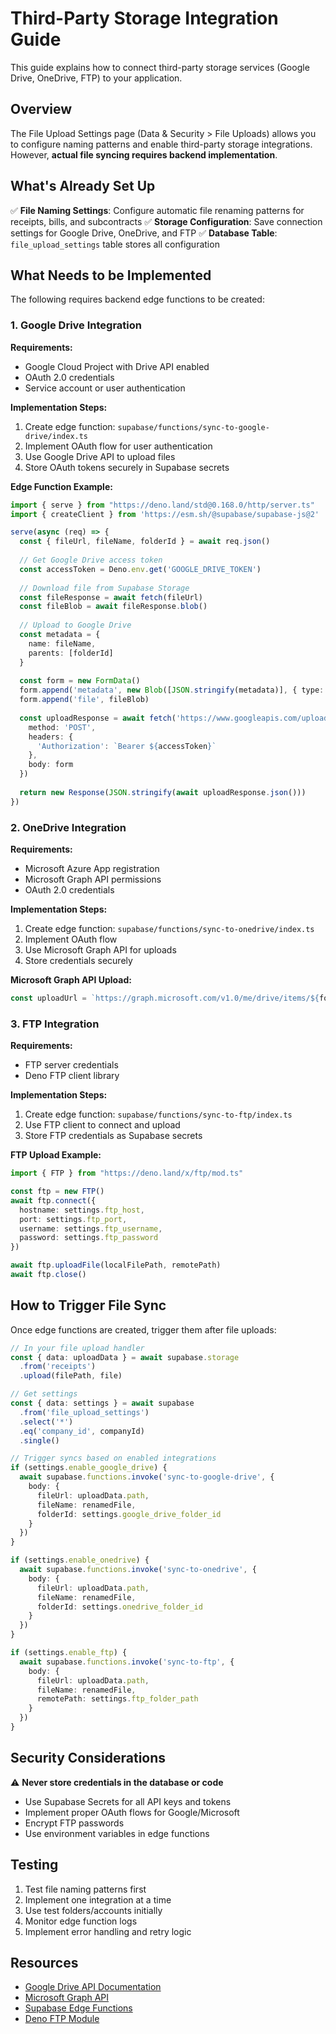 # Third-Party Storage Integration Guide

This guide explains how to connect third-party storage services (Google Drive, OneDrive, FTP) to your application.

## Overview

The File Upload Settings page (Data & Security > File Uploads) allows you to configure naming patterns and enable third-party storage integrations. However, **actual file syncing requires backend implementation**.

## What's Already Set Up

✅ **File Naming Settings**: Configure automatic file renaming patterns for receipts, bills, and subcontracts
✅ **Storage Configuration**: Save connection settings for Google Drive, OneDrive, and FTP
✅ **Database Table**: `file_upload_settings` table stores all configuration

## What Needs to be Implemented

The following requires backend edge functions to be created:

### 1. Google Drive Integration

**Requirements:**
- Google Cloud Project with Drive API enabled
- OAuth 2.0 credentials
- Service account or user authentication

**Implementation Steps:**
1. Create edge function: `supabase/functions/sync-to-google-drive/index.ts`
2. Implement OAuth flow for user authentication
3. Use Google Drive API to upload files
4. Store OAuth tokens securely in Supabase secrets

**Edge Function Example:**
```typescript
import { serve } from "https://deno.land/std@0.168.0/http/server.ts"
import { createClient } from 'https://esm.sh/@supabase/supabase-js@2'

serve(async (req) => {
  const { fileUrl, fileName, folderId } = await req.json()
  
  // Get Google Drive access token
  const accessToken = Deno.env.get('GOOGLE_DRIVE_TOKEN')
  
  // Download file from Supabase Storage
  const fileResponse = await fetch(fileUrl)
  const fileBlob = await fileResponse.blob()
  
  // Upload to Google Drive
  const metadata = {
    name: fileName,
    parents: [folderId]
  }
  
  const form = new FormData()
  form.append('metadata', new Blob([JSON.stringify(metadata)], { type: 'application/json' }))
  form.append('file', fileBlob)
  
  const uploadResponse = await fetch('https://www.googleapis.com/upload/drive/v3/files?uploadType=multipart', {
    method: 'POST',
    headers: {
      'Authorization': `Bearer ${accessToken}`
    },
    body: form
  })
  
  return new Response(JSON.stringify(await uploadResponse.json()))
})
```

### 2. OneDrive Integration

**Requirements:**
- Microsoft Azure App registration
- Microsoft Graph API permissions
- OAuth 2.0 credentials

**Implementation Steps:**
1. Create edge function: `supabase/functions/sync-to-onedrive/index.ts`
2. Implement OAuth flow
3. Use Microsoft Graph API for uploads
4. Store credentials securely

**Microsoft Graph API Upload:**
```typescript
const uploadUrl = `https://graph.microsoft.com/v1.0/me/drive/items/${folderId}/children`
```

### 3. FTP Integration

**Requirements:**
- FTP server credentials
- Deno FTP client library

**Implementation Steps:**
1. Create edge function: `supabase/functions/sync-to-ftp/index.ts`
2. Use FTP client to connect and upload
3. Store FTP credentials as Supabase secrets

**FTP Upload Example:**
```typescript
import { FTP } from "https://deno.land/x/ftp/mod.ts"

const ftp = new FTP()
await ftp.connect({
  hostname: settings.ftp_host,
  port: settings.ftp_port,
  username: settings.ftp_username,
  password: settings.ftp_password
})

await ftp.uploadFile(localFilePath, remotePath)
await ftp.close()
```

## How to Trigger File Sync

Once edge functions are created, trigger them after file uploads:

```typescript
// In your file upload handler
const { data: uploadData } = await supabase.storage
  .from('receipts')
  .upload(filePath, file)

// Get settings
const { data: settings } = await supabase
  .from('file_upload_settings')
  .select('*')
  .eq('company_id', companyId)
  .single()

// Trigger syncs based on enabled integrations
if (settings.enable_google_drive) {
  await supabase.functions.invoke('sync-to-google-drive', {
    body: {
      fileUrl: uploadData.path,
      fileName: renamedFile,
      folderId: settings.google_drive_folder_id
    }
  })
}

if (settings.enable_onedrive) {
  await supabase.functions.invoke('sync-to-onedrive', {
    body: {
      fileUrl: uploadData.path,
      fileName: renamedFile,
      folderId: settings.onedrive_folder_id
    }
  })
}

if (settings.enable_ftp) {
  await supabase.functions.invoke('sync-to-ftp', {
    body: {
      fileUrl: uploadData.path,
      fileName: renamedFile,
      remotePath: settings.ftp_folder_path
    }
  })
}
```

## Security Considerations

⚠️ **Never store credentials in the database or code**
- Use Supabase Secrets for all API keys and tokens
- Implement proper OAuth flows for Google/Microsoft
- Encrypt FTP passwords
- Use environment variables in edge functions

## Testing

1. Test file naming patterns first
2. Implement one integration at a time
3. Use test folders/accounts initially
4. Monitor edge function logs
5. Implement error handling and retry logic

## Resources

- [Google Drive API Documentation](https://developers.google.com/drive/api/guides/about-sdk)
- [Microsoft Graph API](https://learn.microsoft.com/en-us/graph/api/driveitem-put-content)
- [Supabase Edge Functions](https://supabase.com/docs/guides/functions)
- [Deno FTP Module](https://deno.land/x/ftp)
